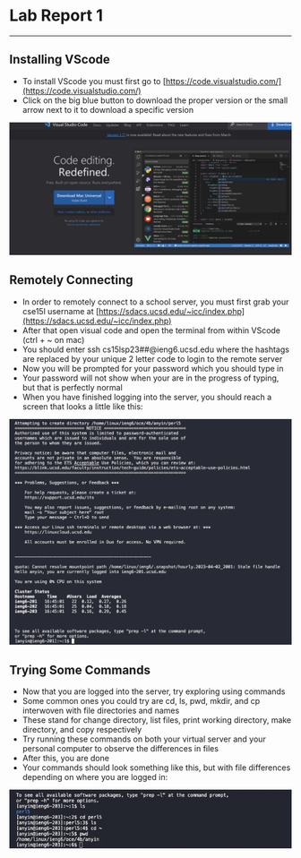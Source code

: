 # Lab Report 1

---


## Installing VScode
* To install VScode you must first go to [https://code.visualstudio.com/](https://code.visualstudio.com/)
* Click on the big blue button to download the proper version or the small arrow next to it to download a specific version 

![img](ss1.png)

## Remotely Connecting
* In order to remotely connect to a school server, you must first grab your cse15l username at [https://sdacs.ucsd.edu/~icc/index.php](https://sdacs.ucsd.edu/~icc/index.php)
* After that open visual code and open the terminal from within VScode (ctrl + ~ on mac)
* You should enter ssh cs15lsp23##@ieng6.ucsd.edu where the hashtags are replaced by your unique 2 letter code to login to the remote server
* Now you will be prompted for your password which you should type in 
* Your password will not show when your are in the progress of typing, but that is perfectly normal
* When you have finished logging into the server, you should reach a screen that looks a little like this:

![img](ss2.png)

## Trying Some Commands
* Now that you are logged into the server, try exploring using commands
* Some common ones you could try are cd, ls, pwd, mkdir, and cp interwoven with file directories and names
* These stand for change directory, list files, print working directory, make directory, and copy respectively 
* Try running these commands on both your virtual server and your personal computer to observe the differences in files
* After this, you are done
* Your commands should look something like this, but with file differences depending on where you are logged in:

![img](ss3.png)
